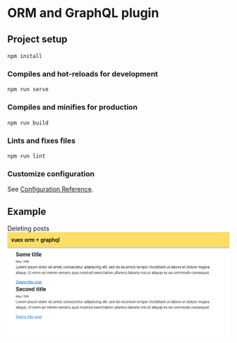 # ORM and GraphQL plugin

## Project setup
```
npm install
```

### Compiles and hot-reloads for development
```
npm run serve
```

### Compiles and minifies for production
```
npm run build
```

### Lints and fixes files
```
npm run lint
```

### Customize configuration
See [Configuration Reference](https://cli.vuejs.org/config/).

## Example
Deleting posts 
![alt text](https://github.com/andreabecerrab/vuex_projects/blob/master/orm-graphql/src/img/orm-graphql.png)
